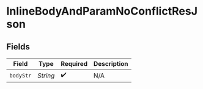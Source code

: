 # InlineBodyAndParamNoConflictResJson


## Fields

| Field              | Type               | Required           | Description        |
| ------------------ | ------------------ | ------------------ | ------------------ |
| `bodyStr`          | *String*           | :heavy_check_mark: | N/A                |